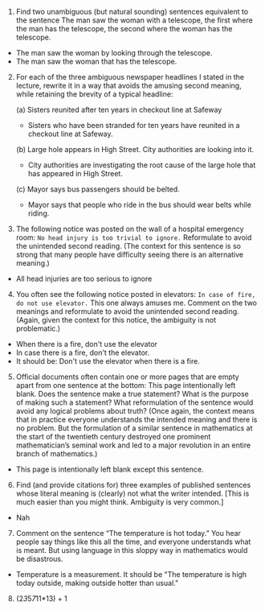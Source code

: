 1. Find two unambiguous (but natural sounding) sentences equivalent to the sentence The man saw the woman with a telescope, the first where the man has the telescope, the second where the woman has the telescope.

- The man saw the woman by looking through the telescope.
- The man saw the woman that has the telescope.

2. For each of the three ambiguous newspaper headlines I stated in the lecture, rewrite it in a way that avoids the amusing second meaning, while retaining the brevity of a typical headline:

   (a) Sisters reunited after ten years in checkout line at Safeway

    - Sisters who have been stranded for ten years have reunited in a checkout line at Safeway.

   (b) Large hole appears in High Street. City authorities are looking into it.

    - City authorities are investigating the root cause of the large hole that has appeared in High Street.

   (c) Mayor says bus passengers should be belted.

    - Mayor says that people who ride in the bus should wear belts while riding.

3. The following notice was posted on the wall of a hospital emergency room:
   `No head injury is too trivial to ignore.`
   Reformulate to avoid the unintended second reading. (The context for this sentence is so strong
   that many people have difficulty seeing there is an alternative meaning.)

- All head injuries are too serious to ignore

4. You often see the following notice posted in elevators:
   `In case of fire, do not use elevator.`
   This one always amuses me. Comment on the two meanings and reformulate to avoid the unintended
   second reading. (Again, given the context for this notice, the ambiguity is not problematic.)

- When there is a fire, don't use the elevator
- In case there is a fire, don't the elevator.
- It should be: Don't use the elevator when there is a fire.

5. Official documents often contain one or more pages that are empty apart from one sentence at the bottom:
   This page intentionally left blank.
   Does the sentence make a true statement? What is the purpose of making such a statement? What reformulation of the sentence would avoid any logical problems about truth? (Once again, the context means that in practice everyone understands the intended meaning and there is no problem. But the formulation of a similar sentence in mathematics at the start of the twentieth century destroyed one prominent mathematician’s seminal work and led to a major revolution in an entire branch of mathematics.)

- This page is intentionally left blank except this sentence.

6. Find (and provide citations for) three examples of published sentences whose literal meaning is (clearly) not what the writer intended. [This is much easier than you might think. Ambiguity is very common.]

- Nah

7. Comment on the sentence “The temperature is hot today.” You hear people say things like this all the time, and everyone understands what is meant. But using language in this sloppy way in mathematics would be disastrous.

- Temperature is a measurement. It should be "The temperature is high today outside, making outside hotter than usual."

8. (2*3*5*7*11*13) + 1

